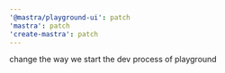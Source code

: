 ```yaml
---
'@mastra/playground-ui': patch
'mastra': patch
'create-mastra': patch
---
```


change the way we start the dev process of playground

